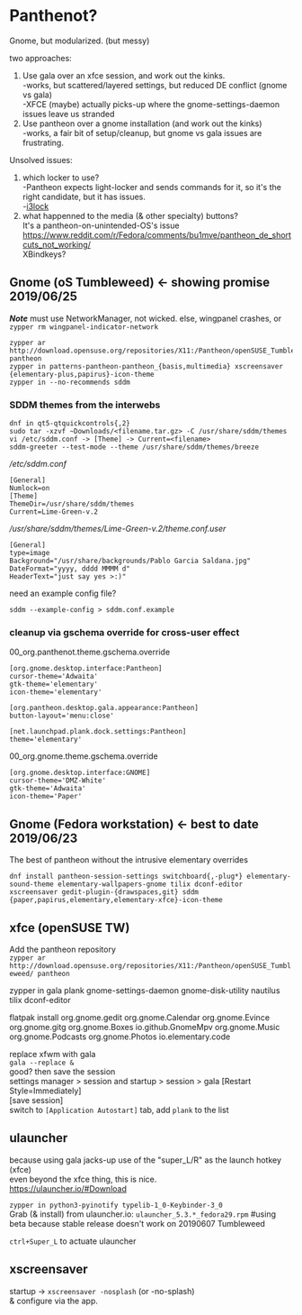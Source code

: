# Panthenot?
Gnome, but modularized. (but messy)

two approaches:
1. Use gala over an xfce session, and work out the kinks.  
  -works, but scattered/layered settings, but reduced DE conflict (gnome vs gala)  
  -XFCE (maybe) actually picks-up where the gnome-settings-daemon issues leave us stranded
1. Use pantheon over a gnome installation (and work out the kinks)  
  -works, a fair bit of setup/cleanup, but gnome vs gala issues are frustrating.

Unsolved issues:  
1. which locker to use?  
  -Pantheon expects light-locker and sends commands for it, so it's the right candidate, but it has issues.  
  -[i3lock](i3lock.md)
1. what happenned to the media (& other specialty) buttons?  
  It's a pantheon-on-unintended-OS's issue  
  https://www.reddit.com/r/Fedora/comments/bu1mve/pantheon_de_shortcuts_not_working/  
  XBindkeys?

## Gnome (oS Tumbleweed) <- showing promise 2019/06/25
***Note*** must use NetworkManager, not wicked. else, wingpanel crashes, or `zypper rm wingpanel-indicator-network`
```
zypper ar http://download.opensuse.org/repositories/X11:/Pantheon/openSUSE_Tumbleweed/ pantheon
zypper in patterns-pantheon-pantheon_{basis,multimedia} xscreensaver {elementary-plus,papirus}-icon-theme 
zypper in --no-recommends sddm
```

### SDDM themes from the interwebs

```
dnf in qt5-qtquickcontrols{,2}  
sudo tar -xzvf ~Downloads/<filename.tar.gz> -C /usr/share/sddm/themes  
vi /etc/sddm.conf -> [Theme] -> Current=<filename>  
sddm-greeter --test-mode --theme /usr/share/sddm/themes/breeze
```
_/etc/sddm.conf_
```
[General]
Numlock=on
[Theme]
ThemeDir=/usr/share/sddm/themes
Current=Lime-Green-v.2
```
_/usr/share/sddm/themes/Lime-Green-v.2/theme.conf.user_
```
[General]
type=image
Background="/usr/share/backgrounds/Pablo Garcia Saldana.jpg"
DateFormat="yyyy, dddd MMMM d"
HeaderText="just say yes >:)"
```
need an example config file?
```
sddm --example-config > sddm.conf.example
```
### cleanup via gschema override for cross-user effect
00_org.panthenot.theme.gschema.override  
```
[org.gnome.desktop.interface:Pantheon]
cursor-theme='Adwaita'
gtk-theme='elementary'
icon-theme='elementary'

[org.pantheon.desktop.gala.appearance:Pantheon]
button-layout='menu:close'

[net.launchpad.plank.dock.settings:Pantheon]
theme='elementary'
```
00_org.gnome.theme.gschema.override
```
[org.gnome.desktop.interface:GNOME]
cursor-theme='DMZ-White'
gtk-theme='Adwaita'
icon-theme='Paper'
```
## Gnome (Fedora workstation) <- best to date 2019/06/23
The best of pantheon without the intrusive elementary overrides
```
dnf install pantheon-session-settings switchboard{,-plug*} elementary-sound-theme elementary-wallpapers-gnome tilix dconf-editor xscreensaver gedit-plugin-{drawspaces,git} sddm {paper,papirus,elementary,elementary-xfce}-icon-theme
```
## xfce (openSUSE TW)
Add the pantheon repository  
`zypper ar http://download.opensuse.org/repositories/X11:/Pantheon/openSUSE_Tumbleweed/ pantheon`

zypper in gala plank gnome-settings-daemon gnome-disk-utility nautilus tilix dconf-editor

flatpak install org.gnome.gedit org.gnome.Calendar org.gnome.Evince org.gnome.gitg org.gnome.Boxes io.github.GnomeMpv org.gnome.Music org.gnome.Podcasts org.gnome.Photos io.elementary.code 

replace xfwm with gala  
`gala --replace &`  
good? then save the session  
settings manager > session and startup > session > gala [Restart Style=Immediately]  
[save session]  
switch to `[Application Autostart]` tab, add `plank` to the list

## ulauncher
because using gala jacks-up use of the "super_L/R" as the launch hotkey (xfce)  
even beyond the xfce thing, this is nice.  
https://ulauncher.io/#Download

`zypper in python3-pyinotify typelib-1_0-Keybinder-3_0`  
Grab (& install) from ulauncher.io: `ulauncher_5.3.*_fedora29.rpm`  #using beta because stable release doesn't work on 20190607 Tumbleweed

`ctrl+Super_L` to actuate ulauncher  

## xscreensaver
startup -> `xscreensaver -nosplash` (or -no-splash)  
& configure via the app.

